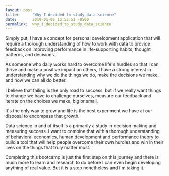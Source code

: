 ```yaml
---
layout: post
title:      "Why I decided to study data science"
date:       2019-01-06 13:53:51 -0500
permalink:  why_i_decided_to_study_data_science
---
```



Simply put, I have a concept for personal development application that will require a thorough understanding of how to work with data to provide feedback on improving performance in life-supporting habits, thought patterns, and decisions.

As someone who daily works hard to overcome life's hurdles so that I can  thrive and make a positive impact on others, I have a strong interest in understanding why we do the things we do, make the decisions we make, and how we can all do better. 

I believe that failing is the only road to success, but if we really want things to change we have to challenge ourselves, measure our feedback and iterate on the choices we make, big or small.

It's the only way to grow and life is the best experiment we have at our disposal to encompass that growth. 

Data science in and of itself is a primarily a study in decision making and measuring success. I want to combine that with a thorough understanding of behavioral economics, human development and performance theory to build a tool that will help people overcome their own hurdles and win in their lives on the things that truly matter most.

Completing this bootcamp is just the first step on this journey and there is much more to learn and research to do before I can even begin developing anything of real value. But it is a step nonetheless and I'm taking it.



